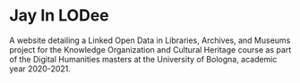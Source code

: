 # Jay In LODee

A website detailing a Linked Open Data in Libraries, Archives, and Museums project for the Knowledge Organization and Cultural Heritage course as part of the Digital Humanities masters at the University of Bologna, academic year 2020-2021. 
